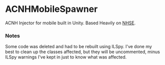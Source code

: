 # ACNHMobileSpawner
ACNH Injector for mobile built in Unity. Based Heavily on [NHSE](https://github.com/kwsch/NHSE).

### Notes

Some code was deleted and had to be rebuilt using ILSpy. I've done my best to clean up the classes affected, but they will be uncommented, minus ILSpy warnings I've kept in just to know what was affected.
